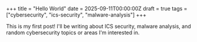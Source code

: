 +++
title = "Hello World"
date = 2025-09-11T00:00:00Z
draft = true
tags = ["cybersecurity", "ics-security", "malware-analysis"]
+++

This is my first post! I'll be writing about ICS security, malware analysis, and random cybersecurity topics or areas I'm interested in.

